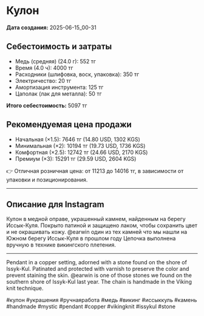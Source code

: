 # Кулон

**Дата создания:** 2025-06-15_00-31

## Себестоимость и затраты

- Медь (средняя) (24.0 г): 552 тг
- Время (4.0 ч): 4000 тг
- Расходники (шлифовка, воск, упаковка): 350 тг
- Электричество: 20 тг
- Амортизация инструмента: 125 тг
- Цаполак (лак для металла): 50 тг

**Итого себестоимость:** 5097 тг

## Рекомендуемая цена продажи

- Начальная (×1.5): 7646 тг (14.80 USD, 1302 KGS)
- Минимальная (×2): 10194 тг (19.73 USD, 1736 KGS)
- Комфортная (×2.5): 12742 тг (24.66 USD, 2170 KGS)
- Премиум (×3): 15291 тг (29.59 USD, 2604 KGS)

👉 Отличная розничная цена: от 11213 до 14016 тг, в зависимости от упаковки и позиционирования.

---

## Описание для Instagram

Кулон в медной оправе, украшенный камнем, найденным на берегу Иссык-Куля. Покрыто патиной и защищено лаком, чтобы сохранить цвет и не окрашивать кожу. @earwin один из тех камней что мы нашли на Южном берегу Иссык-Куля в прошлом году
Цепочка выполнена вручную в технике викингского плетения.

---

Pendant in a copper setting, adorned with a stone found on the shore of Issyk-Kul. Patinated and protected with varnish to preserve the color and prevent staining the skin. @earwin is one of those stones we found on the southern shore of Issyk-Kul last year.
The chain is handmade in the Viking knit technique.

#кулон #украшения #ручнаяработа #медь #викинг #иссыккуль #камень #handmade #mystic #pendant #copper #vikingknit #issykul #stone

